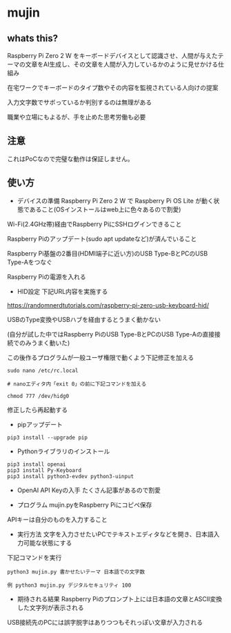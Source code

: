 # mujin

## whats this?
Raspberry Pi Zero 2 W をキーボードデバイスとして認識させ、人間が与えたテーマの文章をAI生成し、その文章を人間が入力しているかのように見せかける仕組み

在宅ワークでキーボードのタイプ数やその内容を監視されている人向けの提案

入力文字数でサボっているか判別するのは無理がある

職業や立場にもよるが、手を止めた思考労働も必要

## 注意
これはPoCなので完璧な動作は保証しません。

## 使い方

- デバイスの準備
Raspberry Pi Zero 2 W で Raspberry Pi OS Lite が動く状態であること(OSインストールはweb上に色々あるので割愛)

Wi-Fi(2.4GHz帯)経由でRaspberry PiにSSHログインできること

Raspberry Piのアップデート(sudo apt updateなど)が済んでいること

Raspberry Pi基盤の2番目(HDMI端子に近い方)のUSB Type-BとPCのUSB Type-Aをつなぐ

Raspberry Piの電源を入れる

- HID設定
下記URL内容を実施する

https://randomnerdtutorials.com/raspberry-pi-zero-usb-keyboard-hid/

USBのType変換やUSBハブを経由するとうまく動かない

(自分が試した中ではRaspberry PiのUSB Type-BとPCのUSB Type-Aの直接接続でのみうまく動いた)

この後作るプログラムが一般ユーザ権限で動くよう下記修正を加える

```
sudo nano /etc/rc.local

# nanoエディタ内「exit 0」の前に下記コマンドを加える

chmod 777 /dev/hidg0
```

修正したら再起動する

- pipアップデート
```
pip3 install --upgrade pip
``` 

- Pythonライブラリのインストール
```
pip3 install openai
pip3 install Py-Keyboard
pip3 install python3-evdev python3-uinput
```

- OpenAI API Keyの入手
たくさん記事があるので割愛

- プログラム
mujin.pyをRaspberry Piにコピペ保存

APIキーは自分のものを入力すること

- 実行方法
文字を入力させたいPCでテキストエディタなどを開き、日本語入力可能な状態にする

下記コマンドを実行
```
python3 mujin.py 書かせたいテーマ 日本語での文字数

例 python3 mujin.py デジタルセキュリティ 100
```

- 期待される結果
Raspberry Piのプロンプト上には日本語の文章とASCII変換した文字列が表示される

USB接続先のPCには誤字脱字はありつつもそれっぽい文章が入力される
